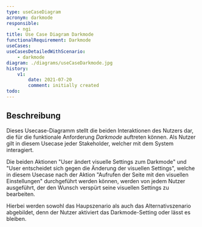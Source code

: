 ```yaml
---
type: useCaseDiagram
acronym: darkmode
responsible: 
    - ngi
title: Use Case Diagram Darkmode
functionalRequirement: Darkmode
useCases:
useCasesDetailedWithScenario:
    - darkmode
diagram: ./diagrams/useCaseDarkmode.jpg
history:
    v1:
        date: 2021-07-20
        comment: initially created
todo: 
---
```


## Beschreibung

Dieses Usecase-Diagramm stellt die beiden Interaktionen des Nutzers dar, die für die funktionale Anforderung _Darkmode_ auftreten können. Als Nutzer gilt in diesem Usecase jeder Stakeholder, welcher mit dem System interagiert.  

Die beiden Aktionen "User ändert visuelle Settings zum Darkmode" und "User entscheidet sich gegen die Änderung der visuellen Settings", welche in diesem Usecase nach der Aktion "Aufrufen der Seite mit den visuellen Einstellungen" durchgeführt werden können, werden von jedem Nutzer ausgeführt, der den Wunsch verspürt seine visuellen Settings zu bearbeiten.  

Hierbei werden sowohl das Haupszenario als auch das Alternativszenario abgebildet, denn der Nutzer aktiviert das Darkmode-Setting oder lässt es bleiben.



